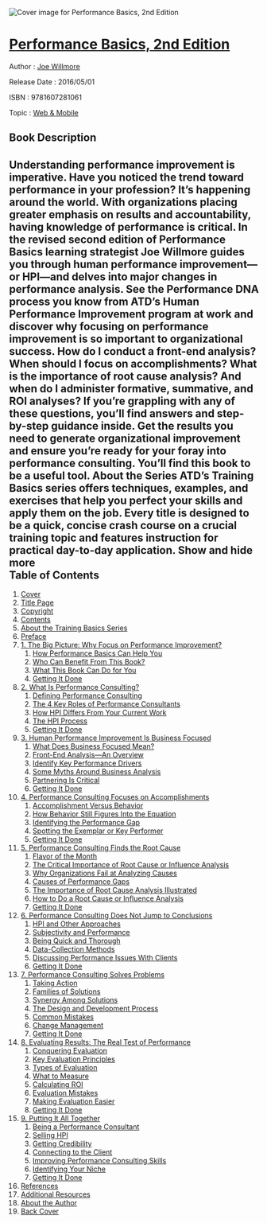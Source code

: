 ![Cover image for Performance Basics, 2nd Edition](https://imgdetail.ebookreading.net/cover/cover/web_mobile/EB9781607281061.jpg)

[Performance Basics, 2nd Edition](https://ebookreading.net/view/book/Performance+Basics%2C+2nd+Edition-EB9781607281061_1.html "Performance Basics, 2nd Edition")
====================================================================================================================

Author : [Joe Willmore](https://ebookreading.net/search/author/Joe+Willmore)

Release Date : 2016/05/01

ISBN : 9781607281061

Topic : [Web & Mobile](https://ebookreading.net/search/category/web-mobile)

Book Description
-----------------

 Understanding performance improvement is imperative. Have you noticed the trend toward performance in your profession? It&#8217;s happening around the world. With organizations placing greater emphasis on results and accountability, having knowledge of performance is critical. In the revised second edition of Performance Basics learning strategist Joe Willmore guides you through human performance improvement&#8212;or HPI&#8212;and delves into major changes in performance analysis. See the Performance DNA process you know from ATD&#8217;s Human Performance Improvement program at work and discover why focusing on performance improvement is so important to organizational success. How do I conduct a front-end analysis? When should I focus on accomplishments? What is the importance of root cause analysis? And when do I administer formative, summative, and ROI analyses? If you&#8217;re grappling with any of these questions, you&#8217;ll find answers and step-by-step guidance inside. Get the results you need to generate organizational improvement and ensure you&#8217;re ready for your foray into performance consulting. You&#8217;ll find this book to be a useful tool. About the Series ATD&#8217;s Training Basics series offers techniques, examples, and exercises that help you perfect your skills and apply them on the job. Every title is designed to be a quick, concise crash course on a crucial training topic and features instruction for practical day-to-day application.        Show and hide more                
Table of Contents
-----------------

1. [Cover](https://ebookreading.net/view/book/Performance+Basics%2C+2nd+Edition-EB9781607281061_1.html)
1. [Title Page](https://ebookreading.net/view/book/Performance+Basics%2C+2nd+Edition-EB9781607281061_2.html)
1. [Copyright](https://ebookreading.net/view/book/Performance+Basics%2C+2nd+Edition-EB9781607281061_3.html)
1. [Contents](https://ebookreading.net/view/book/Performance+Basics%2C+2nd+Edition-EB9781607281061_4.html)
1. [About the Training Basics Series](https://ebookreading.net/view/book/Performance+Basics%2C+2nd+Edition-EB9781607281061_5.html)
1. [Preface](https://ebookreading.net/view/book/Performance+Basics%2C+2nd+Edition-EB9781607281061_6.html)
1. [1. The Big Picture: Why Focus on Performance Improvement?](https://ebookreading.net/view/book/Performance+Basics%2C+2nd+Edition-EB9781607281061_7.html)
    1. [How Performance Basics Can Help You](https://ebookreading.net/view/book/Performance+Basics%2C+2nd+Edition-EB9781607281061_7.html#s1)
    1. [Who Can Benefit From This Book?](https://ebookreading.net/view/book/Performance+Basics%2C+2nd+Edition-EB9781607281061_7.html#s2)
    1. [What This Book Can Do for You](https://ebookreading.net/view/book/Performance+Basics%2C+2nd+Edition-EB9781607281061_7.html#s3)
    1. [Getting It Done](https://ebookreading.net/view/book/Performance+Basics%2C+2nd+Edition-EB9781607281061_7.html#s4)
1. [2. What Is Performance Consulting?](https://ebookreading.net/view/book/Performance+Basics%2C+2nd+Edition-EB9781607281061_8.html)
    1. [Defining Performance Consulting](https://ebookreading.net/view/book/Performance+Basics%2C+2nd+Edition-EB9781607281061_8.html#s5)
    1. [The 4 Key Roles of Performance Consultants](https://ebookreading.net/view/book/Performance+Basics%2C+2nd+Edition-EB9781607281061_8.html#s6)
    1. [How HPI Differs From Your Current Work](https://ebookreading.net/view/book/Performance+Basics%2C+2nd+Edition-EB9781607281061_8.html#s7)
    1. [The HPI Process](https://ebookreading.net/view/book/Performance+Basics%2C+2nd+Edition-EB9781607281061_8.html#s8)
    1. [Getting It Done](https://ebookreading.net/view/book/Performance+Basics%2C+2nd+Edition-EB9781607281061_8.html#s9)
1. [3. Human Performance Improvement Is Business Focused](https://ebookreading.net/view/book/Performance+Basics%2C+2nd+Edition-EB9781607281061_9.html)
    1. [What Does Business Focused Mean?](https://ebookreading.net/view/book/Performance+Basics%2C+2nd+Edition-EB9781607281061_9.html#s10)
    1. [Front-End Analysis—An Overview](https://ebookreading.net/view/book/Performance+Basics%2C+2nd+Edition-EB9781607281061_9.html#s11)
    1. [Identify Key Performance Drivers](https://ebookreading.net/view/book/Performance+Basics%2C+2nd+Edition-EB9781607281061_9.html#s12)
    1. [Some Myths Around Business Analysis](https://ebookreading.net/view/book/Performance+Basics%2C+2nd+Edition-EB9781607281061_9.html#s13)
    1. [Partnering Is Critical](https://ebookreading.net/view/book/Performance+Basics%2C+2nd+Edition-EB9781607281061_9.html#s14)
    1. [Getting It Done](https://ebookreading.net/view/book/Performance+Basics%2C+2nd+Edition-EB9781607281061_9.html#s15)
1. [4. Performance Consulting Focuses on Accomplishments](https://ebookreading.net/view/book/Performance+Basics%2C+2nd+Edition-EB9781607281061_10.html)
    1. [Accomplishment Versus Behavior](https://ebookreading.net/view/book/Performance+Basics%2C+2nd+Edition-EB9781607281061_10.html#s16)
    1. [How Behavior Still Figures Into the Equation](https://ebookreading.net/view/book/Performance+Basics%2C+2nd+Edition-EB9781607281061_10.html#s17)
    1. [Identifying the Performance Gap](https://ebookreading.net/view/book/Performance+Basics%2C+2nd+Edition-EB9781607281061_10.html#s18)
    1. [Spotting the Exemplar or Key Performer](https://ebookreading.net/view/book/Performance+Basics%2C+2nd+Edition-EB9781607281061_10.html#s19)
    1. [Getting It Done](https://ebookreading.net/view/book/Performance+Basics%2C+2nd+Edition-EB9781607281061_10.html#s20)
1. [5. Performance Consulting Finds the Root Cause](https://ebookreading.net/view/book/Performance+Basics%2C+2nd+Edition-EB9781607281061_11.html)
    1. [Flavor of the Month](https://ebookreading.net/view/book/Performance+Basics%2C+2nd+Edition-EB9781607281061_11.html#s21)
    1. [The Critical Importance of Root Cause or Influence Analysis](https://ebookreading.net/view/book/Performance+Basics%2C+2nd+Edition-EB9781607281061_11.html#s22)
    1. [Why Organizations Fail at Analyzing Causes](https://ebookreading.net/view/book/Performance+Basics%2C+2nd+Edition-EB9781607281061_11.html#s23)
    1. [Causes of Performance Gaps](https://ebookreading.net/view/book/Performance+Basics%2C+2nd+Edition-EB9781607281061_11.html#s24)
    1. [The Importance of Root Cause Analysis Illustrated](https://ebookreading.net/view/book/Performance+Basics%2C+2nd+Edition-EB9781607281061_11.html#s25)
    1. [How to Do a Root Cause or Influence Analysis](https://ebookreading.net/view/book/Performance+Basics%2C+2nd+Edition-EB9781607281061_11.html#s26)
    1. [Getting It Done](https://ebookreading.net/view/book/Performance+Basics%2C+2nd+Edition-EB9781607281061_11.html#s27)
1. [6. Performance Consulting Does Not Jump to Conclusions](https://ebookreading.net/view/book/Performance+Basics%2C+2nd+Edition-EB9781607281061_12.html)
    1. [HPI and Other Approaches](https://ebookreading.net/view/book/Performance+Basics%2C+2nd+Edition-EB9781607281061_12.html#s28)
    1. [Subjectivity and Performance](https://ebookreading.net/view/book/Performance+Basics%2C+2nd+Edition-EB9781607281061_12.html#s29)
    1. [Being Quick and Thorough](https://ebookreading.net/view/book/Performance+Basics%2C+2nd+Edition-EB9781607281061_12.html#s30)
    1. [Data-Collection Methods](https://ebookreading.net/view/book/Performance+Basics%2C+2nd+Edition-EB9781607281061_12.html#s31)
    1. [Discussing Performance Issues With Clients](https://ebookreading.net/view/book/Performance+Basics%2C+2nd+Edition-EB9781607281061_12.html#s32)
    1. [Getting It Done](https://ebookreading.net/view/book/Performance+Basics%2C+2nd+Edition-EB9781607281061_12.html#s33)
1. [7. Performance Consulting Solves Problems](https://ebookreading.net/view/book/Performance+Basics%2C+2nd+Edition-EB9781607281061_13.html)
    1. [Taking Action](https://ebookreading.net/view/book/Performance+Basics%2C+2nd+Edition-EB9781607281061_13.html#s34)
    1. [Families of Solutions](https://ebookreading.net/view/book/Performance+Basics%2C+2nd+Edition-EB9781607281061_13.html#s35)
    1. [Synergy Among Solutions](https://ebookreading.net/view/book/Performance+Basics%2C+2nd+Edition-EB9781607281061_13.html#s36)
    1. [The Design and Development Process](https://ebookreading.net/view/book/Performance+Basics%2C+2nd+Edition-EB9781607281061_13.html#s37)
    1. [Common Mistakes](https://ebookreading.net/view/book/Performance+Basics%2C+2nd+Edition-EB9781607281061_13.html#s38)
    1. [Change Management](https://ebookreading.net/view/book/Performance+Basics%2C+2nd+Edition-EB9781607281061_13.html#s39)
    1. [Getting It Done](https://ebookreading.net/view/book/Performance+Basics%2C+2nd+Edition-EB9781607281061_13.html#s40)
1. [8. Evaluating Results: The Real Test of Performance](https://ebookreading.net/view/book/Performance+Basics%2C+2nd+Edition-EB9781607281061_14.html)
    1. [Conquering Evaluation](https://ebookreading.net/view/book/Performance+Basics%2C+2nd+Edition-EB9781607281061_14.html#s41)
    1. [Key Evaluation Principles](https://ebookreading.net/view/book/Performance+Basics%2C+2nd+Edition-EB9781607281061_14.html#s42)
    1. [Types of Evaluation](https://ebookreading.net/view/book/Performance+Basics%2C+2nd+Edition-EB9781607281061_14.html#s43)
    1. [What to Measure](https://ebookreading.net/view/book/Performance+Basics%2C+2nd+Edition-EB9781607281061_14.html#s44)
    1. [Calculating ROI](https://ebookreading.net/view/book/Performance+Basics%2C+2nd+Edition-EB9781607281061_14.html#s45)
    1. [Evaluation Mistakes](https://ebookreading.net/view/book/Performance+Basics%2C+2nd+Edition-EB9781607281061_14.html#s46)
    1. [Making Evaluation Easier](https://ebookreading.net/view/book/Performance+Basics%2C+2nd+Edition-EB9781607281061_14.html#s47)
    1. [Getting It Done](https://ebookreading.net/view/book/Performance+Basics%2C+2nd+Edition-EB9781607281061_14.html#s48)
1. [9. Putting It All Together](https://ebookreading.net/view/book/Performance+Basics%2C+2nd+Edition-EB9781607281061_15.html)
    1. [Being a Performance Consultant](https://ebookreading.net/view/book/Performance+Basics%2C+2nd+Edition-EB9781607281061_15.html#s49)
    1. [Selling HPI](https://ebookreading.net/view/book/Performance+Basics%2C+2nd+Edition-EB9781607281061_15.html#s50)
    1. [Getting Credibility](https://ebookreading.net/view/book/Performance+Basics%2C+2nd+Edition-EB9781607281061_15.html#s51)
    1. [Connecting to the Client](https://ebookreading.net/view/book/Performance+Basics%2C+2nd+Edition-EB9781607281061_15.html#s52)
    1. [Improving Performance Consulting Skills](https://ebookreading.net/view/book/Performance+Basics%2C+2nd+Edition-EB9781607281061_15.html#s53)
    1. [Identifying Your Niche](https://ebookreading.net/view/book/Performance+Basics%2C+2nd+Edition-EB9781607281061_15.html#s54)
    1. [Getting It Done](https://ebookreading.net/view/book/Performance+Basics%2C+2nd+Edition-EB9781607281061_15.html#s55)
1. [References](https://ebookreading.net/view/book/Performance+Basics%2C+2nd+Edition-EB9781607281061_16.html)
1. [Additional Resources](https://ebookreading.net/view/book/Performance+Basics%2C+2nd+Edition-EB9781607281061_17.html)
1. [About the Author](https://ebookreading.net/view/book/Performance+Basics%2C+2nd+Edition-EB9781607281061_18.html)
1. [Back Cover](https://ebookreading.net/view/book/Performance+Basics%2C+2nd+Edition-EB9781607281061_19.html)
